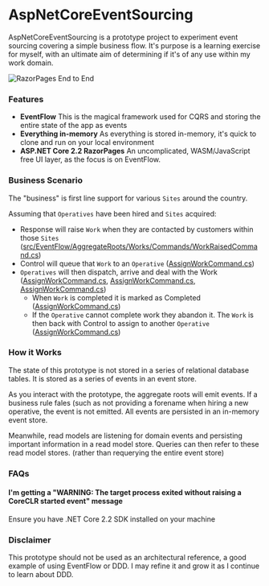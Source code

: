 # AspNetCoreEventSourcing

AspNetCoreEventSourcing is a prototype project to experiment event sourcing covering a simple business flow. It's purpose is a learning exercise for myself, with an ultimate aim of determining if it's of any use within my work domain.



![RazorPages End to End](docs/aspnet2.gif)


### Features

* **EventFlow** This is the magical framework used for CQRS and storing the entire state of the app as events
* **Everything in-memory** As everything is stored in-memory, it's quick to clone and run on your local environment
* **ASP.NET Core 2.2 RazorPages** An uncomplicated, WASM/JavaScript free UI layer, as the focus is on EventFlow.

### Business Scenario

The "business" is first line support for various `Sites` around the country. 

Assuming that `Operatives` have been hired and `Sites` acquired:

* Response will raise `Work` when they are contacted by customers within those `Sites` ([src/EventFlow/AggregateRoots/Works/Commands/WorkRaisedCommand.cs](WorkRaisedCommand.cs))
* Control will queue that `Work` to an `Operative` ([AssignWorkCommand.cs](AssignWorkCommand.cs))
* `Operatives` will then dispatch, arrive and deal with the Work ([AssignWorkCommand.cs](AssignWorkCommand.cs), [AssignWorkCommand.cs](AssignWorkCommand.cs), [AssignWorkCommand.cs](AssignWorkCommand.cs))
  * When `Work` is completed it is marked as Completed ([AssignWorkCommand.cs](AssignWorkCommand.cs))
  * If the `Operative` cannot complete work they abandon it. The `Work` is then back with Control to assign to another `Operative` ([AssignWorkCommand.cs](AssignWorkCommand.cs))

### How it Works

The state of this prototype is not stored in a series of relational database tables. It is stored as a series of events in an event store. 

As you interact with the prototype, the aggregate roots will emit events. If a business rule fales (such as not providing a forename when hiring a new operative, the event is not emitted. All events are persisted in an in-memory event store.

Meanwhile, read models are listening for domain events and persisting important information in a read model store. Queries can then refer to these read model stores. (rather than requerying the entire event store)

### FAQs

#### I'm getting a "WARNING: The target process exited without raising a CoreCLR started event" message
Ensure you have .NET Core 2.2 SDK installed on your machine

### Disclaimer

This prototype should not be used as an architectural reference, a good example of using EventFlow or DDD. I may refine it and grow it as I continue to learn about DDD.
